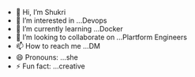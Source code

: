 - 👋 Hi, I’m Shukri
- 👀 I’m interested in ...Devops
- 🌱 I’m currently learning ...Docker
- 💞️ I’m looking to collaborate on ...Plartform Engineers
- 📫 How to reach me ...DM
- 😄 Pronouns: ...she
- ⚡ Fun fact: ...creative

<!---
Shukri is a ✨ special ✨ repository because its `README.md` (this file) appears on your GitHub profile.
You can click the Preview link to take a look at your changes.
--->
